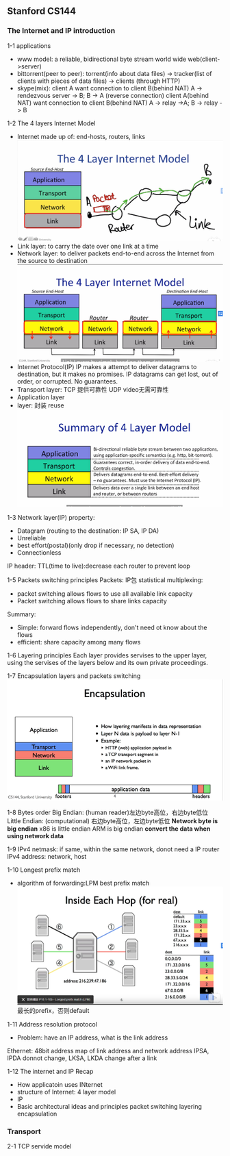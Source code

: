 ## Stanford CS144

### The Internet and IP introduction

1-1 applications
- www model: a reliable, bidirectional byte stream
world wide web(client->server)
- bittorrent(peer to peer): torrent(info about data files) -> tracker(list of clients with pieces of data files) -> clients
(through HTTP)
- skype(mix): client A want connection to client B(behind NAT)
A -> rendezvous server -> B; B -> A (reverse connection)
client A(behind NAT) want connection to client B(behind NAT)
A -> relay ->A; B -> relay -> B

1-2 The 4 layers Internet Model
- Internet made up of: end-hosts, routers, links
![Internet model](./pictures/Internet.png)
- Link layer: to carry the date over one link at a time
- Network layer: to deliver packets end-to-end across the Internet from the source to destination
![Network layer](./pictures/Networklayer.png)
- Internet Protocol(IP)
IP makes a attempt to deliver datagrams to destination, but it makes no promises.
IP datagrams can get lost, out of order, or corrupted. No guarantees.
- Transport layer: 
TCP 提供可靠性
UDP video无需可靠性
- Application layer
- layer: 封装 reuse
![Summary](./pictures/Summary4layer.png)

1-3 Network layer(IP)
property:
- Datagram (routing to the destination: IP SA, IP DA)
- Unreliable
- best effort(postal)(only drop if necessary, no detection)
- Connectionless

IP header:
TTL(time to live):decrease each router to prevent loop

1-5 Packets switching principles
Packets: IP包
statistical multiplexing:
- packet switching allows flows to use all available link capacity
- Packet switching allows flows to share links capacity

Summary:
- Simple: forward flows independently, don't need ot know about the flows
- efficient: share capacity among many flows

1-6 Layering principles
Each layer provides servises to the upper layer, using the servises of the layers below and its own private proceedings.

1-7 Encapsulation
layers and packets switching
![Encapsulate](./pictures/Encapsulate.png)

1-8 Bytes order
Big Endian: (human reader)左边byte高位，右边byte低位
Little Endian: (computational) 右边byte高位，左边byte低位
**Network byte is big endian**
x86 is little endian
ARM is big endian
**convert the data when using network data**

1-9 IPv4
netmask: if same, within the same network, donot need a IP router
IPv4 address: network, host

1-10 Longest prefix match
- algorithm of forwarding:LPM
best prefix match
![LPM with CIDR entries](./pictures/LPM.png)
最长的prefix，否则default

1-11 Address resolution protocol
- Problem: have an IP address, what is the link address

Ethernet: 48bit address
map of link address and network address
IPSA, IPDA donnot change, LKSA, LKDA change after a link

1-12 The internet and IP Recap
- How applicatoin uses INternet
- structure of Internet: 4 layer model
- IP
- Basic architectural ideas and principles
packet switching
layering
encapsulation

### Transport

2-1 TCP servide model
